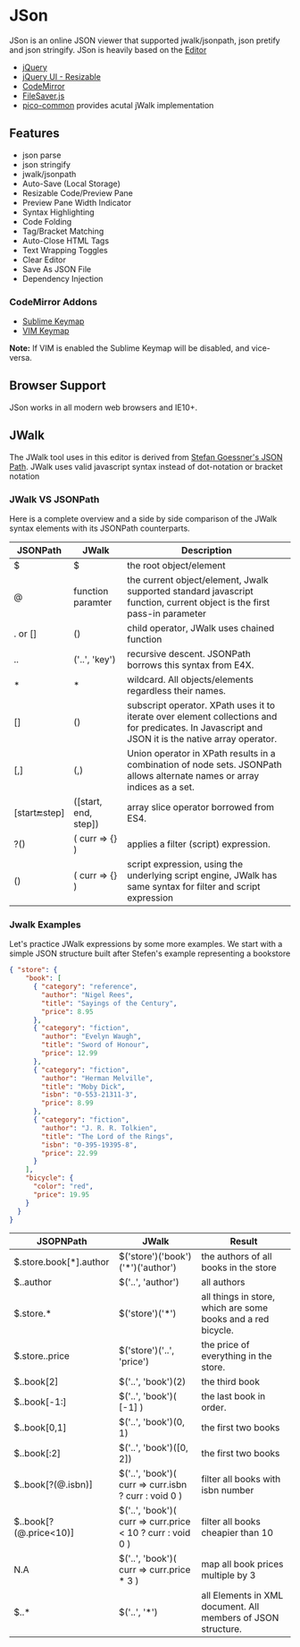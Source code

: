 # JSon

JSon is an online JSON viewer that supported jwalk/jsonpath, json pretify and json stringify.
JSon is heavily based on the [Editor](https://markhillard.github.io/Editor/)

- [jQuery](http://jquery.com/)
- [jQuery UI - Resizable](https://jqueryui.com/resizable/)
- [CodeMirror](https://codemirror.net/)
- [FileSaver.js](https://github.com/eligrey/FileSaver.js)
- [pico-common](https://github.com/ldarren/pico-common/bin/pico.js) provides acutal jWalk implementation

## Features

- json parse
- json stringify
- jwalk/jsonpath
- Auto-Save (Local Storage)
- Resizable Code/Preview Pane
- Preview Pane Width Indicator
- Syntax Highlighting
- Code Folding
- Tag/Bracket Matching
- Auto-Close HTML Tags
- Text Wrapping Toggles
- Clear Editor
- Save As JSON File
- Dependency Injection

### CodeMirror Addons

- [Sublime Keymap](https://codemirror.net/demo/sublime.html)
- [VIM Keymap](https://codemirror.net/demo/vim.html)

**Note:** If VIM is enabled the Sublime Keymap will be disabled, and vice-versa.

## Browser Support

JSon works in all modern web browsers and IE10+.

## JWalk

The JWalk tool uses in this editor is derived from [Stefan Goessner's JSON Path](http://goessner.net/articles/JsonPath/). JWalk uses valid javascript syntax instead of dot-notation or bracket notation

### JWalk VS JSONPath

Here is a complete overview and a side by side comparison of the JWalk syntax elements with its JSONPath counterparts.

| JSONPath | JWalk | Description |
| ------------- | ------------- | ------------- |
| $ | $ | the root object/element |
| @ | function paramter | the current object/element, Jwalk supported standard javascript function, current object is the first pass-in parameter |
| . or [] | () | child operator, JWalk uses chained function |
| .. | ('..', 'key') | recursive descent. JSONPath borrows this syntax from E4X. |
| * | * | wildcard. All objects/elements regardless their names. |
| [] | () | subscript operator. XPath uses it to iterate over element collections and for predicates. In Javascript and JSON it is the native array operator. |
| [,] | (,) | Union operator in XPath results in a combination of node sets. JSONPath allows alternate names or array indices as a set. |
| [start:end:step] | ([start, end, step]) | array slice operator borrowed from ES4. |
| ?() | ( curr => {} ) | applies a filter (script) expression. |
| () | ( curr => {} ) | script expression, using the underlying script engine, JWalk has same syntax for filter and script expression |

### Jwalk Examples

Let's practice JWalk expressions by some more examples. We start with a simple JSON structure built after Stefen's example representing a bookstore

```json
{ "store": {
    "book": [ 
      { "category": "reference",
        "author": "Nigel Rees",
        "title": "Sayings of the Century",
        "price": 8.95
      },
      { "category": "fiction",
        "author": "Evelyn Waugh",
        "title": "Sword of Honour",
        "price": 12.99
      },
      { "category": "fiction",
        "author": "Herman Melville",
        "title": "Moby Dick",
        "isbn": "0-553-21311-3",
        "price": 8.99
      },
      { "category": "fiction",
        "author": "J. R. R. Tolkien",
        "title": "The Lord of the Rings",
        "isbn": "0-395-19395-8",
        "price": 22.99
      }
    ],
    "bicycle": {
      "color": "red",
      "price": 19.95
    }
  }
}
```
| JSOPNPath | JWalk | Result |
| ------------- | ------------- | ------------- |
| $.store.book[*].author | $('store')('book')('*')('author') | the authors of all books in the store |
| $..author | $('..', 'author') | all authors |
| $.store.* | $('store')('*') | all things in store, which are some books and a red bicycle. |
| $.store..price | $('store')('..', 'price') | the price of everything in the store. |
| $..book[2] | $('..', 'book')(2) | the third book |
| $..book[-1:] | $('..', 'book')( [-1] ) | the last book in order. |
| $..book[0,1] | $('..', 'book')(0, 1) | the first two books |
| $..book[:2] | $('..', 'book')([0, 2]) | the first two books |
| $..book[?(@.isbn)] | $('..', 'book')( curr => curr.isbn ? curr : void 0 ) | filter all books with isbn number |
| $..book[?(@.price<10)] | $('..', 'book')( curr => curr.price < 10 ? curr : void 0 ) | filter all books cheapier than 10 |
| N.A | $('..', 'book')( curr => curr.price * 3 ) | map all book prices multiple by 3 |
| $..* | $('..', '*') | all Elements in XML document. All members of JSON structure. |
